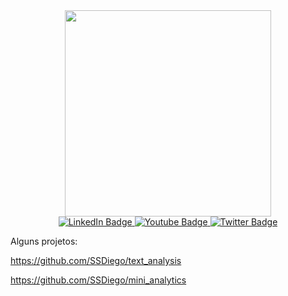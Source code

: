 <div id="header" align="center">
  <img src="https://media.giphy.com/media/5sWPv9QJQJxPhu8xWU/giphy.gif" width="330"/>
</div>

<div id="badges" align="center">
  <a href="your-linkedin-URL">
    <img src="https://img.shields.io/badge/LinkedIn-blue?style=for-the-badge&logo=linkedin&logoColor=white" alt="LinkedIn Badge"/>
  </a>
  <a href="your-youtube-URL">
    <img src="https://img.shields.io/badge/YouTube-red?style=for-the-badge&logo=youtube&logoColor=white" alt="Youtube Badge"/>
  </a>
  <a href="your-twitter-URL">
    <img src="https://img.shields.io/badge/Twitter-blue?style=for-the-badge&logo=twitter&logoColor=white" alt="Twitter Badge"/>
  </a>
</div>

Alguns projetos:

https://github.com/SSDiego/text_analysis

https://github.com/SSDiego/mini_analytics
